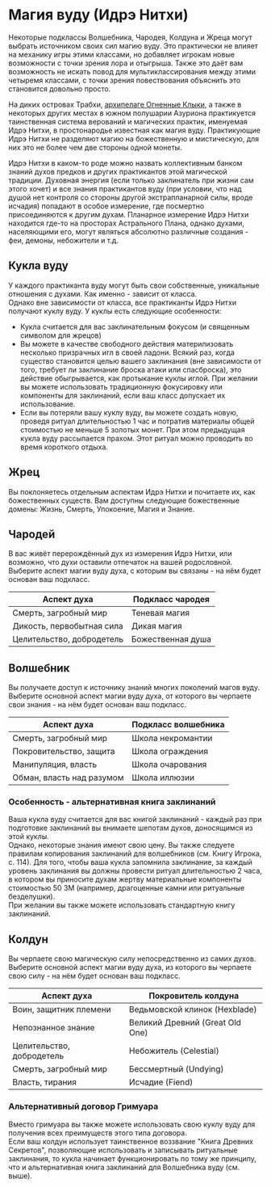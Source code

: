 # Магия вуду (Идрэ Нитхи)
Некоторые подклассы Волшебника, Чародея, Колдуна и Жреца могут выбрать источником своих сил магию вуду. Это практически не
влияет на механику игры этими классами, но добавляет игрокам новые возможности с точки зрения лора и отыгрыша. Также это даёт вам
возможность не искать повод для мультиклассирования между этими четыремя классами, с точки зрения повествования объяснить это становится
довольно просто.

На диких островах Трабхи, [архипелаге Огненные Клыки](/locations/fire-fangs?id=Архипелаг-Огненные-Клыки), а также в некоторых других местах в южном полушарии Азуриона практикуется таинственная система верований и магических практик, именуемая Идрэ Нитхи, в простонародье известная как магия вуду. Практикующие Идрэ Нитхи не разделяют магию на божественную и мистическую, для них это не более чем две стороны одной монеты.

Идрэ Нитхи в каком-то роде можно назвать коллективным банком знаний духов предков и других практикантов этой магической традиции. Духовная энергия (если только заклинатель при жизни сам этого хочет) и все знания практикантов вуду (при условии, что над душой нет контроля со стороны другой экстрапланарной силы, вроде исчадия) попадают в особое измерение, где посмертно присоединяются к другим духам. Планарное измерение Идрэ Нитхи находится где-то на просторах Астрального Плана, однако духами, населяющими его, могут являться абсолютно различные создания - феи, демоны, небожители и т.д.

## Кукла вуду
У каждого практиканта вуду могут быть свои собственные, уникальные отношения с духами. Как именно - зависит от класса.  
Однако вне зависимости от класса, все практиканты Идрэ Нитхи получают куклу вуду. У куклы есть следующие особенности:
- Кукла считается для вас заклинательным фокусом (и священным символом для жрецов)
- Вы можете в качестве свободного действия материлизовать несколько призрачных игл в своей ладони. Всякий раз, когда существо становится целью вашего заклинания (вне зависимости от того, требует ли заклинание броска атаки или спасброска), это действие обыгрывается, как протыкание куклы иглой. При желании вы можете использовать традиционную фокусировку или компоненты для заклинаний, если ваш класс допускает их использование.
- Если вы потеряли вашу куклу вуду, вы можете создать новую, проведя ритуал длительностью 1 час и потратив материалы общей стоимостью не меньше 5 золотых монет. При этом предыдущая кукла вуду рассыпается прахом. Этот ритуал можно проводить во время короткого отдыха.

## Жрец
Вы поклоняетесь отдельным аспектам Идрэ Нитхи и почитаете их, как божественных существ. Вам доступны следующие божественные домены: Жизнь, Смерть, Упокоение, Магия и Знание.

## Чародей
В вас живёт перерождённый дух из измерения Идрэ Нитхи, или возможно, что духи оставили отпечаток на вашей родословной.  
Выберите аспект магии вуду духа, с которым вы связаны - на нём будет основан ваш подкласс.

| Аспект духа               | Подкласс чародея |  
|---------------------------|-------------------|  
| Смерть, загробный мир     | Теневая магия |
| Дикость, первобытная сила | Дикая магия |
| Целительство, добродетель | Божественная душа |


## Волшебник
Вы получаете доступ к источнику знаний многих поколений магов вуду.  
Выберите основной аспект магии вуду духа, от которого вы черпаете свои знания - на нём будет основан ваш подкласс.

| Аспект духа               | Подкласс волшебника |  
|---------------------------|-------------------|  
| Смерть, загробный мир     | Школа некромантии |
| Покровительство, защита   | Школа ограждения |
| Манипуляция, власть       | Школа очарования |
| Обман, власть над разумом | Школа иллюзии    |

### Особенность - альтернативная книга заклинаний
Ваша кукла вуду считается для вас книгой заклинаний - каждый раз при подготовке заклинаний вы внимаете шепотам духов, доносящимся
из этой куклы.  
Однако, некоторые знания имеют свою цену. Вы также следуете правилам копирования заклинаний для волшебников (см. Книгу Игрока, с. 114).
Для того, чтобы ваша кукла запомнила заклинание, за каждый уровень заклинания вы должны провести ритуал длительностью 2 часа, в котором вы приносите духам жертву материальные
компоненты стоимостью 50 ЗМ (например, драгоценные камни или ритуальные безделушки).  
При желании вы также можете использовать стандартную книгу заклинаний.

## Колдун
Вы черпаете свою магическую силу непосредственно из самих духов.  
Выберите основной аспект магии вуду духа, из которого вы черпаете свою силу - на нём будет основан ваш подкласс.

| Аспект духа               | Покровитель колдуна |  
|---------------------------|-------------------|  
| Воин, защитник племени    | Ведьмовской клинок (Hexblade) |
| Непознанное знание        | Великий Древний (Great Old One) |
| Целительство, добродетель | Небожитель (Celestial) |
| Смерть, загробный мир     | Бессмертный (Undying) |
| Власть, тирания           | Исчадие (Fiend) |

### Альтернативный договор Гримуара
Вместо гримуара вы также можете использовать свою куклу вуду для получения всех преимуществ этого типа договора.  
Если ваш колдун использует таинственное воззвание "Книга Древних Секретов", позволяющие использовать и записывать ритуальные заклинания, то кукла начинает функционировать по тому же принципу, что и альтернативная книга заклинаний для Волшебника вуду (см. выше).